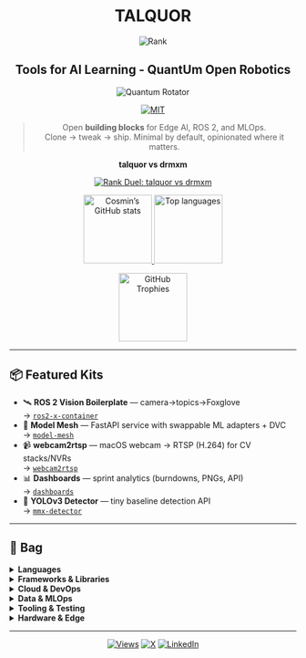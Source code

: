 <div align="center">

# TALQUOR  
![Rank](https://yoda-level-github-badge.vercel.app/api/user-rank?username=talquor&badge=1&granular=1&showPoints=1&showNext=1&xp=bar&theme=sith&streak=1&streakAnchor=lastActive&logo=galaxy&t=now)

## Tools for AI Learning - QuantUm Open Robotics

![Quantum Rotator](https://yoda-level-github-badge.vercel.app/api/qrotator?size=lg&theme=sith&dur=8)

[![MIT](https://img.shields.io/badge/License-MIT-green.svg?style=flat-square)](./LICENSE)

> Open **building blocks** for Edge AI, ROS 2, and MLOps.  
> Clone → tweak → ship. Minimal by default, opinionated where it matters.


**talquor vs drmxm**
  
[![Rank Duel: talquor vs drmxm](https://yoda-level-github-badge.vercel.app/api/duel?u1=talquor&u2=drmxm&theme=jedi&xp=bar&logo=galaxy)](https://yoda-level-github-badge.vercel.app/api/duel?u1=cosminmemetea&u2=drmxm&theme=jedi&xp=bar&logo=galaxy)

  <p>
    <a href="https://github.com/talquor">
      <img height="120" src="https://github-readme-stats.vercel.app/api?username=talquor&theme=dracula&show_icons=true&include_all_commits=true&count_private=true&hide_border=true" alt="Cosmin’s GitHub stats" />
    </a>
    <a href="https://github.com/talquor">
      <img height="120" src="https://github-readme-stats.vercel.app/api/top-langs/?username=talquor&layout=compact&theme=dracula&hide_border=true" alt="Top languages" />
    </a>
  </p>
  <p>
    <img height="120" src="https://github-profile-trophy.vercel.app/?username=talquor&theme=dracula&no-frame=true&margin-w=5&rank=-&row=2" alt="GitHub Trophies" />
  </p>
</div>

---

## 📦 Featured Kits
- 🛰 **ROS 2 Vision Boilerplate** — camera→topics→Foxglove  
  → [`ros2-x-container`](https://github.com/talquor/ros2-x-container)
- 🤖 **Model Mesh** — FastAPI service with swappable ML adapters + DVC  
  → [`model-mesh`](https://github.com/talquor/model-mesh)
- 📹 **webcam2rtsp** — macOS webcam → RTSP (H.264) for CV stacks/NVRs  
  → [`webcam2rtsp`](https://github.com/talquor/webcam2rtsp)
- 📊 **Dashboards** — sprint analytics (burndowns, PNGs, API)  
  → [`dashboards`](https://github.com/talquor/dashboards)
- 🐉 **YOLOv3 Detector** — tiny baseline detection API  
  → [`mmx-detector`](https://github.com/talquor/mmx-detector)

---

## 🧰 Bag

<details>
<summary><b>Languages</b></summary>
<br>
<img src="https://img.shields.io/badge/Python-3776AB?logo=python&logoColor=white" />
<img src="https://img.shields.io/badge/Java-007396?logo=java&logoColor=white" />
<img src="https://img.shields.io/badge/C++-00599C?logo=cplusplus&logoColor=white" />
<img src="https://img.shields.io/badge/TypeScript-3178C6?logo=typescript&logoColor=white" />
<img src="https://img.shields.io/badge/JavaScript-333?logo=javascript&logoColor=F7DF1E" />
<img src="https://img.shields.io/badge/SQL-025E8C?logo=postgresql&logoColor=white" />
<img src="https://img.shields.io/badge/Bash-121011?logo=gnubash&logoColor=white" />
</details>

<details>
<summary><b>Frameworks & Libraries</b></summary>
<br>
<img src="https://img.shields.io/badge/FastAPI-009688?logo=fastapi&logoColor=white" />
<img src="https://img.shields.io/badge/Flask-000000?logo=flask&logoColor=white" />
<img src="https://img.shields.io/badge/SpringBoot-6DB33F?logo=springboot&logoColor=white" />
<img src="https://img.shields.io/badge/ROS2-22314E?logo=ros&logoColor=white" />
<img src="https://img.shields.io/badge/OpenCV-5C3EE8?logo=opencv&logoColor=white" />
<img src="https://img.shields.io/badge/PyTorch-EE4C2C?logo=pytorch&logoColor=white" />
<img src="https://img.shields.io/badge/TensorFlow-FF6F00?logo=tensorflow&logoColor=white" />
</details>

<details>
<summary><b>Cloud & DevOps</b></summary>
<br>
<img src="https://img.shields.io/badge/AWS-232F3E?logo=amazon-aws&logoColor=white" />
<img src="https://img.shields.io/badge/Azure-0078D4?logo=microsoft-azure&logoColor=white" />
<img src="https://img.shields.io/badge/GCP-4285F4?logo=google-cloud&logoColor=white" />
<img src="https://img.shields.io/badge/Kubernetes-326CE5?logo=kubernetes&logoColor=white" />
<img src="https://img.shields.io/badge/Docker-2496ED?logo=docker&logoColor=white" />
<img src="https://img.shields.io/badge/GitHub_Actions-2088FF?logo=github-actions&logoColor=white" />
</details>

<details>
<summary><b>Data & MLOps</b></summary>
<br>
<img src="https://img.shields.io/badge/DVC-945DD6?logo=dvc&logoColor=white" />
<img src="https://img.shields.io/badge/MLflow-0194E2?logo=mlflow&logoColor=white" />
<img src="https://img.shields.io/badge/FiftyOne-593D88?logo=fiftyone&logoColor=white" />
<img src="https://img.shields.io/badge/PostgreSQL-336791?logo=postgresql&logoColor=white" />
<img src="https://img.shields.io/badge/MySQL-4479A1?logo=mysql&logoColor=white" />
</details>

<details>
<summary><b>Tooling & Testing</b></summary>
<br>
<img src="https://img.shields.io/badge/OSGi-Microservices-5A5A5A?style=flat&logo=eclipseide&logoColor=white" />
<img src="https://img.shields.io/badge/Maven-Apache-DC382D?logo=apachemaven&logoColor=white" />
<img src="https://img.shields.io/badge/JUnit-5-25A162?logo=junit5&logoColor=white" />
<img src="https://img.shields.io/badge/Mockito-Unit%20Testing-239120?logo=testing-library&logoColor=white" />
</details>

<details>
<summary><b>Hardware & Edge</b></summary>
<br>
<img src="https://img.shields.io/badge/NVIDIA-Jetson-76B900?logo=nvidia&logoColor=white" />
<img src="https://img.shields.io/badge/Raspberry%20Pi-A22846?logo=raspberrypi&logoColor=white" />
<img src="https://img.shields.io/badge/Arduino-00979D?logo=arduino&logoColor=white" />
<img src="https://img.shields.io/badge/ROS2-Humble-22314E?logo=ros&logoColor=white" />
</details>

---

<div align="center">

[![Views](https://komarev.com/ghpvc/?username=talquor&color=brightgreen&style=flat-square)]()
[![X](https://img.shields.io/badge/X-000000?style=flat-square&logo=x&logoColor=white)](https://x.com/CosminBMemetea)
[![LinkedIn](https://img.shields.io/badge/LinkedIn-0A66C2?style=flat-square&logo=linkedin&logoColor=white)](https://linkedin.com/in/cosmin-bogdan-memetea-6450a7bb/)

</div>
